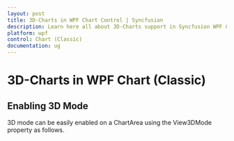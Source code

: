 ```yaml
---
layout: post
title: 3D-Charts in WPF Chart Control | Syncfusion
description: Learn here all about 3D-Charts support in Syncfusion WPF Chart (Classic) control, its elements and more details.
platform: wpf
control: Chart (Classic)
documentation: ug
---
```

# 3D-Charts in WPF Chart (Classic)

## Enabling 3D Mode

3D mode can be easily enabled on a ChartArea using the View3DMode property as follows.


